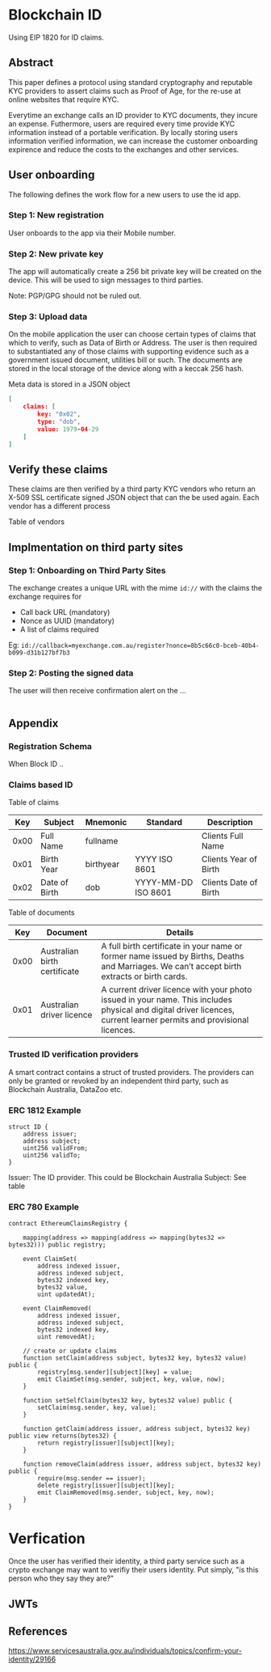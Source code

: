 # Blockchain ID

Using EIP 1820 for ID claims.

## Abstract

This paper defines a protocol using standard cryptography and reputable KYC providers to assert claims such as Proof of Age, for the re-use at online websites that require KYC.

Everytime an exchange calls an ID provider to KYC documents, they incure an expense.  Futhermore, users are required every time provide KYC information instead of a portable verification.  By locally storing users information verified information, we can increase the customer onboarding expirence and reduce the costs to the exchanges and other services.

## User onboarding

The following defines the work flow for a new users to use the id app.

### Step 1: New registration

User onboards to the app via their Mobile number.

### Step 2: New private key
The app will automatically create a 256 bit private key will be created on the device.  This will be used to sign messages to third parties.

Note: PGP/GPG should not be ruled out.

### Step 3: Upload data

On the mobile application the user can choose certain types of claims that which to verify, such as Data of Birth or Address.  The user is then required to substantiated any of those claims with supporting evidence such as a government issued document, utilities bill or such. The documents are stored in the local storage of the device along with a keccak 256 hash.

Meta data is stored in a JSON object

```json
[
	claims: [
		key: "0x02",
		type: "dob",
		value: 1979-04-29
	]
]
```

## Verify these claims
These claims are then verified by a third party KYC vendors who return an X-509 SSL certificate signed JSON object that can the be used again.  Each vendor has a different process

Table of vendors

## Implmentation on third party sites
### Step 1:  Onboarding on Third Party Sites

The exchange creates a unique URL with the mime `id://` with the claims the exchange requires for 

* Call back URL (mandatory)
* Nonce as UUID (mandatory)
* A list of claims required

Eg: `id://callback=myexchange.com.au/register?nonce=8b5c66c0-bceb-40b4-b099-d31b127bf7b3`

### Step 2:  Posting the signed data
The user will then receive confirmation alert on the ...

```json

```

## Appendix

### Registration Schema
When Block ID ..


### Claims based ID

Table of claims

| Key | Subject | Mnemonic | Standard | Description |
|---|---|---|---|---|
| 0x00 | Full Name | fullname | | Clients Full Name |
| 0x01 | Birth Year | birthyear | YYYY ISO 8601 | Clients Year of Birth |
| 0x02 | Date of Birth | dob | YYYY-MM-DD ISO 8601 | Clients Date of Birth | 

Table of documents

| Key | Document | Details
| --- | --- | ---
| 0x00 | Australian birth certificate | A full birth certificate in your name or former name issued by Births, Deaths and Marriages. We can’t accept birth extracts or birth cards.
| 0x01 | Australian driver licence | A current driver licence with your photo issued in your name. This includes physical and digital driver licences, current learner permits and provisional licences. 

### Trusted ID verification providers

A smart contract contains a struct of trusted providers.  The providers can only be granted or revoked by an independent third party, such as Blockchain Australia, DataZoo etc.

### ERC 1812 Example

```
struct ID {
	address issuer;
	address subject;
	uint256 validFrom;
	uint256 validTo;
}
```

Issuer: The ID provider.  This could be Blockchain Australia
Subject:  See table



### ERC 780 Example
```
contract EthereumClaimsRegistry {

    mapping(address => mapping(address => mapping(bytes32 => bytes32))) public registry;

    event ClaimSet(
        address indexed issuer,
        address indexed subject,
        bytes32 indexed key,
        bytes32 value,
        uint updatedAt);

    event ClaimRemoved(
        address indexed issuer,
        address indexed subject,
        bytes32 indexed key,
        uint removedAt);

    // create or update claims
    function setClaim(address subject, bytes32 key, bytes32 value) public {
        registry[msg.sender][subject][key] = value;
        emit ClaimSet(msg.sender, subject, key, value, now);
    }

    function setSelfClaim(bytes32 key, bytes32 value) public {
        setClaim(msg.sender, key, value);
    }

    function getClaim(address issuer, address subject, bytes32 key) public view returns(bytes32) {
        return registry[issuer][subject][key];
    }

    function removeClaim(address issuer, address subject, bytes32 key) public {
        require(msg.sender == issuer);
        delete registry[issuer][subject][key];
        emit ClaimRemoved(msg.sender, subject, key, now);
    }
}
```

# Verfication

Once the user has verified their identity, a third party service such as a crypto exchange may want to verifiy their users identity.  Put simply, "is this person who they say they are?"

## JWTs


## References
https://www.servicesaustralia.gov.au/individuals/topics/confirm-your-identity/29166
